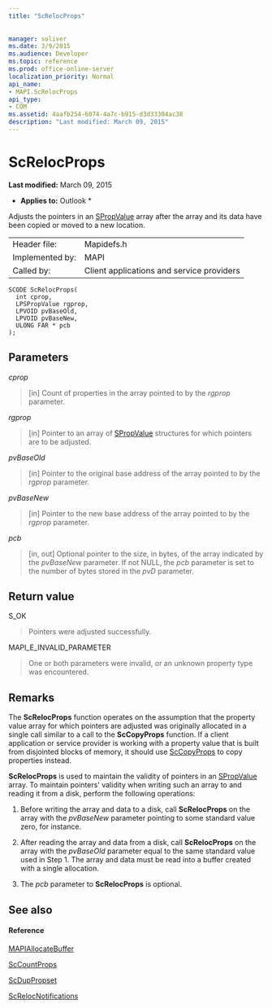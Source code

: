 ```yaml
---
title: "ScRelocProps"
 
 
manager: soliver
ms.date: 3/9/2015
ms.audience: Developer
ms.topic: reference
ms.prod: office-online-server
localization_priority: Normal
api_name:
- MAPI.ScRelocProps
api_type:
- COM
ms.assetid: 4aafb254-6074-4a7c-b915-d3d33304ac38
description: "Last modified: March 09, 2015"
---
```


# ScRelocProps

 **Last modified:** March 09, 2015 
  
 * **Applies to:** Outlook * 
  
Adjusts the pointers in an [SPropValue](spropvalue.md) array after the array and its data have been copied or moved to a new location. 
  
|||
|:-----|:-----|
|Header file:  <br/> |Mapidefs.h  <br/> |
|Implemented by:  <br/> |MAPI  <br/> |
|Called by:  <br/> |Client applications and service providers  <br/> |
   
```
SCODE ScRelocProps(
  int cprop,
  LPSPropValue rgprop,
  LPVOID pvBaseOld,
  LPVOID pvBaseNew,
  ULONG FAR * pcb
);
```

## Parameters

 _cprop_
  
> [in] Count of properties in the array pointed to by the  _rgprop_ parameter. 
    
 _rgprop_
  
> [in] Pointer to an array of [SPropValue](spropvalue.md) structures for which pointers are to be adjusted. 
    
 _pvBaseOld_
  
> [in] Pointer to the original base address of the array pointed to by the  _rgprop_ parameter. 
    
 _pvBaseNew_
  
> [in] Pointer to the new base address of the array pointed to by the  _rgprop_ parameter. 
    
 _pcb_
  
> [in, out] Optional pointer to the size, in bytes, of the array indicated by the  _pvBaseNew_ parameter. If not NULL, the  _pcb_ parameter is set to the number of bytes stored in the  _pvD_ parameter. 
    
## Return value

S_OK
  
> Pointers were adjusted successfully.
    
MAPI_E_INVALID_PARAMETER
  
> One or both parameters were invalid, or an unknown property type was encountered.
    
## Remarks

The **ScRelocProps** function operates on the assumption that the property value array for which pointers are adjusted was originally allocated in a single call similar to a call to the **ScCopyProps** function. If a client application or service provider is working with a property value that is built from disjointed blocks of memory, it should use [ScCopyProps](sccopyprops.md) to copy properties instead. 
  
 **ScRelocProps** is used to maintain the validity of pointers in an [SPropValue](spropvalue.md) array. To maintain pointers' validity when writing such an array to and reading it from a disk, perform the following operations: 
  
1. Before writing the array and data to a disk, call **ScRelocProps** on the array with the  _pvBaseNew_ parameter pointing to some standard value zero, for instance. 
    
2. After reading the array and data from a disk, call **ScRelocProps** on the array with the  _pvBaseOld_ parameter equal to the same standard value used in Step 1. The array and data must be read into a buffer created with a single allocation. 
    
3. The  _pcb_ parameter to **ScRelocProps** is optional. 
    
## See also

#### Reference

[MAPIAllocateBuffer](mapiallocatebuffer.md)
  
[ScCountProps](sccountprops.md)
  
[ScDupPropset](scduppropset.md)
  
[ScRelocNotifications](screlocnotifications.md)

